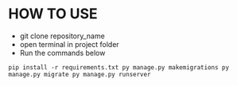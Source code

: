 # HOW TO USE
* git clone repository_name
* open terminal in project folder
* Run the commands below

`
pip install -r requirements.txt
py manage.py makemigrations
py manage.py migrate
py manage.py runserver
`
